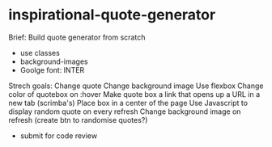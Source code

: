 # inspirational-quote-generator

Brief:
Build quote generator from scratch

- use classes
- background-images
- Goolge font: INTER

Strech goals:
Change quote
Change background image
Use flexbox
Change color of quotebox on :hover
Make quote box a link that opens up a URL in a new tab (scrimba's)
Place box in a center of the page
Use Javascript to display random quote on every refresh
Change background image on refresh
(create btn to randomise quotes?)

- submit for code review
